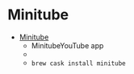 # Minitube
- [Minitube](https://flavio.tordini.org/minitube)
  -  MinitubeYouTube app
  - 
  - `brew cask install minitube`

